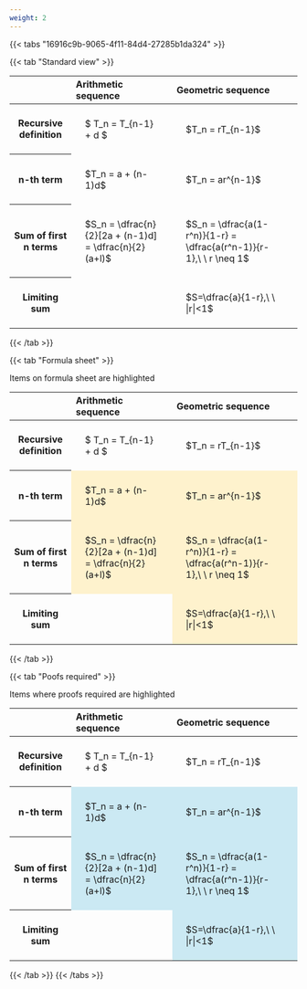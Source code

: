 ```yaml
---
weight: 2
---
```


{{< tabs "16916c9b-9065-4f11-84d4-27285b1da324" >}}

{{< tab "Standard view" >}}

<style type="text/css">
#T_f9c58 th.col_heading {
  text-align: left;
  font-size: 1em;
}
#T_f9c58 td {
  text-align: left;
  font-size: 1em;
  padding: 1.5em;
}
</style>
<table id="T_f9c58">
  <thead>
    <tr>
      <th class="blank level0" >&nbsp;</th>
      <th id="T_f9c58_level0_col0" class="col_heading level0 col0" >Arithmetic sequence</th>
      <th id="T_f9c58_level0_col1" class="col_heading level0 col1" >Geometric sequence</th>
    </tr>
  </thead>
  <tbody>
    <tr>
      <th id="T_f9c58_level0_row0" class="row_heading level0 row0" >Recursive definition</th>
      <td id="T_f9c58_row0_col0" class="data row0 col0" >$ T_n = T_{n-1} + d $</td>
      <td id="T_f9c58_row0_col1" class="data row0 col1" >$T_n = rT_{n-1}$</td>
    </tr>
    <tr>
      <th id="T_f9c58_level0_row1" class="row_heading level0 row1" >n-th term</th>
      <td id="T_f9c58_row1_col0" class="data row1 col0" >$T_n = a + (n-1)d$</td>
      <td id="T_f9c58_row1_col1" class="data row1 col1" >$T_n = ar^{n-1}$</td>
    </tr>
    <tr>
      <th id="T_f9c58_level0_row2" class="row_heading level0 row2" >Sum of first n terms</th>
      <td id="T_f9c58_row2_col0" class="data row2 col0" >$S_n = \dfrac{n}{2}[2a + (n-1)d] = \dfrac{n}{2}(a+l)$</td>
      <td id="T_f9c58_row2_col1" class="data row2 col1" >$S_n = \dfrac{a(1-r^n)}{1-r} = \dfrac{a(r^n-1)}{r-1},\ \  r \neq 1$</td>
    </tr>
    <tr>
      <th id="T_f9c58_level0_row3" class="row_heading level0 row3" >Limiting sum</th>
      <td id="T_f9c58_row3_col0" class="data row3 col0" ></td>
      <td id="T_f9c58_row3_col1" class="data row3 col1" >$S=\dfrac{a}{1-r},\ \ |r|<1$</td>
    </tr>
  </tbody>
</table>
{{< /tab >}}

{{< tab "Formula sheet" >}}

Items on formula sheet are highlighted 
<br>
<style type="text/css">
#T_5f708 th.col_heading {
  text-align: left;
  font-size: 1em;
}
#T_5f708 td {
  text-align: left;
  font-size: 1em;
  padding: 1.5em;
}
#T_5f708_row0_col0, #T_5f708_row0_col1, #T_5f708_row3_col0 {
  background-color: rgba(0,0,0,0);
}
#T_5f708_row1_col0, #T_5f708_row1_col1, #T_5f708_row2_col0, #T_5f708_row2_col1, #T_5f708_row3_col1 {
  background-color: rgba(255,194,10, 0.2);
}
</style>
<table id="T_5f708">
  <thead>
    <tr>
      <th class="blank level0" >&nbsp;</th>
      <th id="T_5f708_level0_col0" class="col_heading level0 col0" >Arithmetic sequence</th>
      <th id="T_5f708_level0_col1" class="col_heading level0 col1" >Geometric sequence</th>
    </tr>
  </thead>
  <tbody>
    <tr>
      <th id="T_5f708_level0_row0" class="row_heading level0 row0" >Recursive definition</th>
      <td id="T_5f708_row0_col0" class="data row0 col0" >$ T_n = T_{n-1} + d $</td>
      <td id="T_5f708_row0_col1" class="data row0 col1" >$T_n = rT_{n-1}$</td>
    </tr>
    <tr>
      <th id="T_5f708_level0_row1" class="row_heading level0 row1" >n-th term</th>
      <td id="T_5f708_row1_col0" class="data row1 col0" >$T_n = a + (n-1)d$</td>
      <td id="T_5f708_row1_col1" class="data row1 col1" >$T_n = ar^{n-1}$</td>
    </tr>
    <tr>
      <th id="T_5f708_level0_row2" class="row_heading level0 row2" >Sum of first n terms</th>
      <td id="T_5f708_row2_col0" class="data row2 col0" >$S_n = \dfrac{n}{2}[2a + (n-1)d] = \dfrac{n}{2}(a+l)$</td>
      <td id="T_5f708_row2_col1" class="data row2 col1" >$S_n = \dfrac{a(1-r^n)}{1-r} = \dfrac{a(r^n-1)}{r-1},\ \  r \neq 1$</td>
    </tr>
    <tr>
      <th id="T_5f708_level0_row3" class="row_heading level0 row3" >Limiting sum</th>
      <td id="T_5f708_row3_col0" class="data row3 col0" ></td>
      <td id="T_5f708_row3_col1" class="data row3 col1" >$S=\dfrac{a}{1-r},\ \ |r|<1$</td>
    </tr>
  </tbody>
</table>
{{< /tab >}}

{{< tab "Poofs required" >}}

Items where proofs required are highlighted 
<br>
<style type="text/css">
#T_aaaf5 th.col_heading {
  text-align: left;
  font-size: 1em;
}
#T_aaaf5 td {
  text-align: left;
  font-size: 1em;
  padding: 1.5em;
}
#T_aaaf5_row0_col0, #T_aaaf5_row0_col1, #T_aaaf5_row3_col0 {
  background-color: rgba(0,0,0,0);
}
#T_aaaf5_row1_col0, #T_aaaf5_row1_col1, #T_aaaf5_row2_col0, #T_aaaf5_row2_col1, #T_aaaf5_row3_col1 {
  background-color: rgba(0,150,200, 0.2);
}
</style>
<table id="T_aaaf5">
  <thead>
    <tr>
      <th class="blank level0" >&nbsp;</th>
      <th id="T_aaaf5_level0_col0" class="col_heading level0 col0" >Arithmetic sequence</th>
      <th id="T_aaaf5_level0_col1" class="col_heading level0 col1" >Geometric sequence</th>
    </tr>
  </thead>
  <tbody>
    <tr>
      <th id="T_aaaf5_level0_row0" class="row_heading level0 row0" >Recursive definition</th>
      <td id="T_aaaf5_row0_col0" class="data row0 col0" >$ T_n = T_{n-1} + d $</td>
      <td id="T_aaaf5_row0_col1" class="data row0 col1" >$T_n = rT_{n-1}$</td>
    </tr>
    <tr>
      <th id="T_aaaf5_level0_row1" class="row_heading level0 row1" >n-th term</th>
      <td id="T_aaaf5_row1_col0" class="data row1 col0" >$T_n = a + (n-1)d$</td>
      <td id="T_aaaf5_row1_col1" class="data row1 col1" >$T_n = ar^{n-1}$</td>
    </tr>
    <tr>
      <th id="T_aaaf5_level0_row2" class="row_heading level0 row2" >Sum of first n terms</th>
      <td id="T_aaaf5_row2_col0" class="data row2 col0" >$S_n = \dfrac{n}{2}[2a + (n-1)d] = \dfrac{n}{2}(a+l)$</td>
      <td id="T_aaaf5_row2_col1" class="data row2 col1" >$S_n = \dfrac{a(1-r^n)}{1-r} = \dfrac{a(r^n-1)}{r-1},\ \  r \neq 1$</td>
    </tr>
    <tr>
      <th id="T_aaaf5_level0_row3" class="row_heading level0 row3" >Limiting sum</th>
      <td id="T_aaaf5_row3_col0" class="data row3 col0" ></td>
      <td id="T_aaaf5_row3_col1" class="data row3 col1" >$S=\dfrac{a}{1-r},\ \ |r|<1$</td>
    </tr>
  </tbody>
</table>
{{< /tab >}}
{{< /tabs >}}